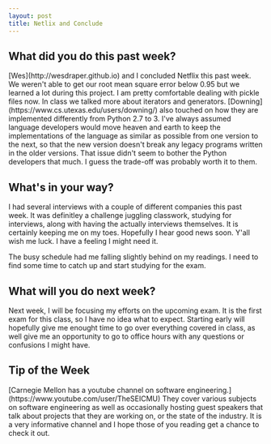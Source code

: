 ```yaml
---
layout: post
title: Netlix and Conclude
---
```


<h2>What did you do this past week?</h2>
[Wes](http://wesdraper.github.io) and I concluded Netflix this past week. We weren't able to get our root mean square error below 0.95 but we learned a lot during this project. I am pretty comfortable dealing with pickle files now.
In class we talked more about iterators and generators. [Downing](https://www.cs.utexas.edu/users/downing/) also touched on how they are implemented differently from Python 2.7 to 3. I've always assumed language developers would move heaven and earth to keep the implementations of the language as similar as possible from one version to the next, so that the new version doesn't break any legacy programs written in the older versions. That issue didn't seem to bother the Python developers that much. I guess the trade-off was probably worth it to them.

<h2>What's in your way?</h2>
I had several interviews with a couple of different companies this past week. It was definitley a challenge juggling classwork, studying for interviews, along with having the actually interviews themselves. It is certainly keeping me on my toes. Hopefully I hear good news soon. Y'all wish me luck. I have a feeling I might need it. 

The busy schedule had me falling slightly behind on my readings. I need to find some time to catch up and start studying for the exam.


<h2>What will you do next week?</h2>
Next week, I will be focusing my efforts on the upcoming exam. It is the first exam for this class, so I have no idea what to expect. Starting early will hopefully give me enought time to go over everything covered in class, as well give me an opportunity to go to office hours with any questions or confusions I might have.


<h2>Tip of the Week</h2>
[Carnegie Mellon has a youtube channel on software engineering.](https://www.youtube.com/user/TheSEICMU) They cover various subjects on software engineering as well as occasionally hosting guest speakers that talk about projects that they are working on, or the state of the industry. It is a very informative channel and I hope those of you reading get a chance to check it out.
